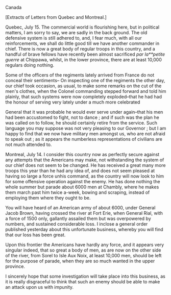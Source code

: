 Canada[Extracts of Letters from Quebec and Montreal.]Quebec, July 15. The commercial world is flourishing here, but in
                    political matters, I am sorry to say, we are sadly in the back ground.
                    The old defensive system is still adhered to, and, I fear much, with all
                    our reinforcements, we shall do little good till we have another
                    commander in chief. There is now a great body of regular troops in
                    this country, and a handful of brave fellows have recently been almost
                    sacrificed *par la**petite guerre* at Chippawa, whilst, in the lower
                        province, there are at least 10,000 regulars doing nothing.Some of the officers of the regiments lately arrived from France
                    do not conceal their sentiments– On inspecting one of the regiments
                    the other day, our chief took occasion, as usual, to make some remarks on the cut of the men's clothes, when the Colonel commanding stepped forward and told him plainly, that such systems
                    were now completely exploded–that he had had the honour
                    of serving very lately under a much more celebratedGeneral that it was probable he would ever serve under
                    again–that his men had been accustomed to fight, not to dance ; and
                    if such was the plan he was called on to follow, he should certainly retire
                    from the service. Such language you may suppose was not very pleasing
                    to our Governor ; but I am happy to find that we now have military men
                    amongst us, who are not afraid to speak out ; as it appears the
                    numberless representations of civilians are not much attended to.Montreal, July 14. I consider this country now as perfectly secure
                    against any attempts that the Americans may make, not withstanding the
                    system of our chief does not seem to be changed. He has received a great
                    many more troops this year than he had any idea of, and does not seem
                    pleased at having so large a force unhis command, as the country
                    will now look to him for some offensive operation against the enemy.
                    He has done nothing the whole summer but parade about 6000
                    men at Chambly, where he makes them march past him twice a-week, bowing and
                    scraping, instead of employing them where they ought to be.You will have heard of an American army of about 6000, under General Jacob
                    Brown, having crossed the river at Fort Erie, when General Rial, with
                    a force of 1500 only, gallantly assailed them but was overpowered by
                    numbers, and sustained considerable loss. I inclose a general
                    order published yesterday about this unfortunate business, whereby you
                    will find that our loss has been great.Upon this frontier the Americans have hardly any force, and it appears very
                    singular indeed, that so great a body of men, as are now on the other side
                    of the river, from Sorel to Isle Aux Noix, at least 10,000 men, should
                    be left for the purpose of parade, when they are so much wanted in the
                    upper province.I sincerely hope that some investigation will take place into this business,
                    as it is really disgraceful to think that such an enemy should be able to
                    make an attack upon us with impunity.